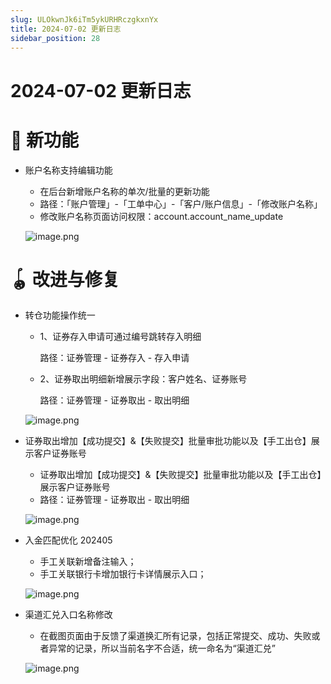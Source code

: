 ```yaml
---
slug: ULOkwnJk6iTm5ykURHRczgkxnYx
title: 2024-07-02 更新日志
sidebar_position: 28
---
```



# 2024-07-02 更新日志


# 🎉 新功能

- 账户名称支持编辑功能
    - 在后台新增账户名称的单次/批量的更新功能
    - 路径：「账户管理」-「工单中心」-「客户/账户信息」-「修改账户名称」
    - 修改账户名称页面访问权限：account.account_name_update

    ![image.png](/assets/a5e11feee171a7d0979c15fd28b199ca.png)


# 🪀 改进与修复

- 转仓功能操作统一
    - 1、证券存入申请可通过编号跳转存入明细

      路径：证券管理 - 证券存入 - 存入申请

    - 2、证券取出明细新增展示字段：客户姓名、证券账号

      路径：证券管理 - 证券取出 - 取出明细


    ![image.png](/assets/228baef55e27984817126b62fe08e3e7.png)

- 证券取出增加【成功提交】&【失败提交】批量审批功能以及【手工出仓】展示客户证券账号
    - 证券取出增加【成功提交】&【失败提交】批量审批功能以及【手工出仓】展示客户证券账号
    - 路径：证券管理 - 证券取出 - 取出明细

    ![image.png](/assets/783e0449e77897e961812344dc0c7fcd.png)

- 入金匹配优化 202405
    - 手工关联新增备注输入；
    - 手工关联银行卡增加银行卡详情展示入口；

    ![image.png](/assets/0bc73d065425ee6a284f80d63d5fec80.png)

- 渠道汇兑入口名称修改
    - 在截图页面由于反馈了渠道换汇所有记录，包括正常提交、成功、失败或者异常的记录，所以当前名字不合适，统一命名为“渠道汇兑”

    ![image.png](/assets/b7acc1e7cc0b4c28ddfcb0a2893fc336.png)

